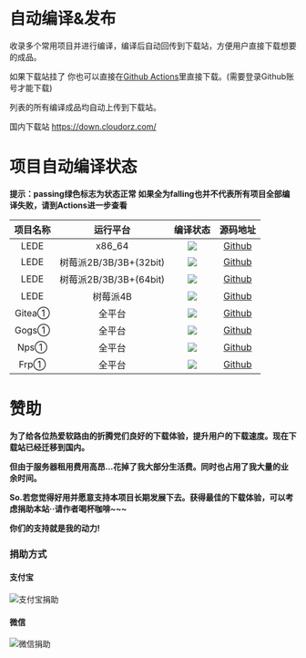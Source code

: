 # 自动编译&发布

收录多个常用项目并进行编译，编译后自动回传到下载站，方便用户直接下载想要的成品。

如果下载站挂了 你也可以直接在[Github Actions](https://github.com/1orz/My-action/actions)里直接下载。(需要登录Github账号才能下载)

列表的所有编译成品均自动上传到下载站。

国内下载站 https://down.cloudorz.com/

# 项目自动编译状态
**提示：passing绿色标志为状态正常**
**如果全为falling也并不代表所有项目全部编译失败，请到Actions进一步查看**

| 项目名称 | 运行平台 | 编译状态 | 源码地址 |
| :------: | :------: | :------: | :------: |
| LEDE | x86_64 | ![](https://img.shields.io/github/workflow/status/1orz/My-action/Build-Lean-lede?label=) |[Github](https://github.com/coolsnowwolf/lede) |
| LEDE | 树莓派2B/3B/3B+(32bit) | ![](https://img.shields.io/github/workflow/status/1orz/My-action/Build-Lean-lede?label=) |[Github](https://github.com/coolsnowwolf/lede) |
| LEDE | 树莓派2B/3B/3B+(64bit) | ![](https://img.shields.io/github/workflow/status/1orz/My-action/Build-Lean-lede?label=) |[Github](https://github.com/coolsnowwolf/lede) |
| LEDE | 树莓派4B | ![](https://img.shields.io/github/workflow/status/1orz/My-action/Build-Lean-lede?label=) |[Github](https://github.com/coolsnowwolf/lede) |
| Gitea① | 全平台 | ![](https://img.shields.io/github/workflow/status/1orz/My-action/Build-Golang-Project?label=) |[Github](https://github.com/go-gitea/gitea) |
| Gogs① | 全平台 | ![](https://img.shields.io/github/workflow/status/1orz/My-action/Build-Golang-Project?label=) |[Github](https://github.com/gogs/gogs) |
| Nps① | 全平台 | ![](https://img.shields.io/github/workflow/status/1orz/My-action/Build-Golang-Project?label=) |[Github](https://github.com/ehang-io/nps) |
| Frp① | 全平台 | ![](https://img.shields.io/github/workflow/status/1orz/My-action/Build-Golang-Project?label=) |[Github](https://github.com/fatedier/frp) |

# 赞助

**为了给各位热爱软路由的折腾党们良好的下载体验，提升用户的下载速度。现在下载站已经迁移到国内。**

**但由于服务器租用费用高昂...花掉了我大部分生活费。同时也占用了我大量的业余时间。**

**So.若您觉得好用并愿意支持本项目长期发展下去。获得最佳的下载体验，可以考虑捐助本站··请作者喝杯咖啡~~~**

**你们的支持就是我的动力!**

### 捐助方式

#### 支付宝

![支付宝捐助](img/alipay.png)

#### 微信

![微信捐助](img/wepay.png)
